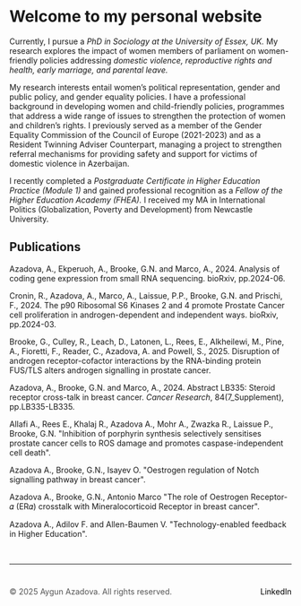 
# Welcome to my personal website


Currently, I pursue a _PhD in Sociology at the University of Essex, UK._ My research explores the impact of women members of parliament on women-friendly policies addressing _domestic violence, reproductive rights and health, early marriage, and parental leave._

My research interests entail women’s political representation, gender and public policy, and gender equality policies. I have a professional background in developing women and child-friendly policies, programmes that address a wide range of issues to strengthen the protection of women and children’s rights. I previously served as a member of the Gender Equality Commission of the Council of Europe (2021-2023) and as a Resident Twinning Adviser Counterpart, managing a project to strengthen referral mechanisms for providing safety and support for victims of domestic violence in Azerbaijan. 

I recently completed a _Postgraduate Certificate in Higher Education Practice (Module 1)_ and gained professional recognition as a _Fellow of the Higher Education Academy (FHEA)._ I received my MA in International Politics (Globalization, Poverty and Development) from Newcastle University.



## Publications 

Azadova, A., Ekperuoh, A., Brooke, G.N. and Marco, A., 2024. Analysis of coding gene expression from small RNA sequencing. bioRxiv, pp.2024-06.

Cronin, R., Azadova, A., Marco, A., Laissue, P.P., Brooke, G.N. and Prischi, F., 2024. The p90 Ribosomal S6 Kinases 2 and 4 promote Prostate Cancer cell proliferation in androgen-dependent and independent ways. bioRxiv, pp.2024-03.

Brooke, G., Culley, R., Leach, D., Latonen, L., Rees, E., Alkheilewi, M., Pine, A., Fioretti, F., Reader, C., Azadova, A. and Powell, S., 2025. Disruption of androgen receptor-cofactor interactions by the RNA-binding protein FUS/TLS alters androgen signalling in prostate cancer.

Azadova, A., Brooke, G.N. and Marco, A., 2024. Abstract LB335: Steroid receptor cross-talk in breast cancer. _Cancer Research_, 84(7_Supplement), pp.LB335-LB335.

Allafi A., Rees E., Khalaj R., Azadova A., Mohr A., Zwazka R., Laissue P., Brooke, G.N. "Inhibition of porphyrin synthesis selectively sensitises prostate cancer cells to ROS damage and promotes caspase-independent cell death".

Azadova A., Brooke, G.N., Isayev O. "Oestrogen regulation of Notch signalling pathway in breast cancer".

Azadova A., Brooke, G.N., Antonio Marco "The role of Oestrogen Receptor-𝛼 (ER𝛼) crosstalk with Mineralocorticoid Receptor in breast cancer".

Azadova A., Adilov F. and Allen-Baumen V. "Technology-enabled feedback in Higher Education".

&nbsp;  <!-- This creates a blank space -->

---

<div style="margin-top: 40px; font-size: 14px; color: #555;">
  <p>
    © 2025 Aygun Azadova. All rights reserved.
    <span style="float: right;">
      <a href="https://www.linkedin.com/in/aygunazadova/" target="_blank" style="color: black; text-decoration: none;">LinkedIn</a>
    </span>
  </p>
</div>

